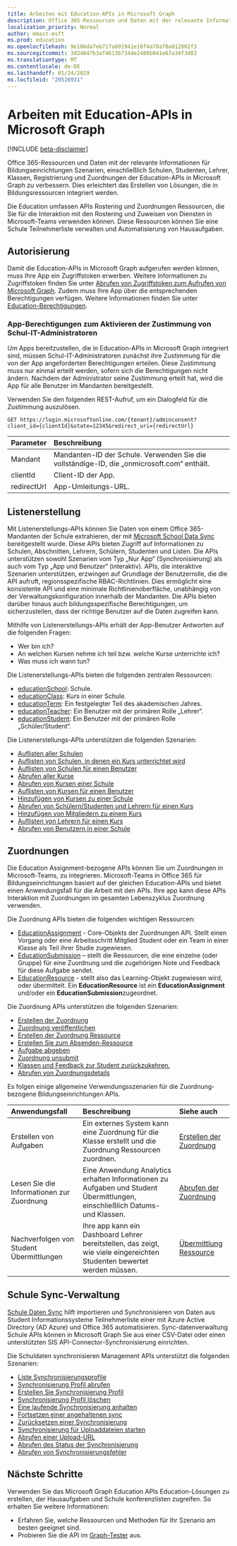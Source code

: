 ```yaml
---
title: Arbeiten mit Education-APIs in Microsoft Graph
description: Office 365-Ressourcen und Daten mit der relevante Informationen für Bildungseinrichtungen Szenarien, einschließlich Schulen, Studenten, Lehrer, Klassen, Registrierung und Zuordnungen der Education-APIs in Microsoft Graph zu verbessern. Dies erleichtert das Erstellen von Lösungen, die in Bildungsressourcen integriert werden.
localization_priority: Normal
author: mmast-msft
ms.prod: education
ms.openlocfilehash: 9e106da7eb717a091941e16f4a70af8a012802f3
ms.sourcegitcommit: 3d24047b3af46136734de2486b041e67a34f3d83
ms.translationtype: MT
ms.contentlocale: de-DE
ms.lasthandoff: 01/24/2019
ms.locfileid: "29516931"
---
```

# <a name="working-with-education-apis-in-microsoft-graph"></a>Arbeiten mit Education-APIs in Microsoft Graph

[!INCLUDE [beta-disclaimer](../../includes/beta-disclaimer.md)]

Office 365-Ressourcen und Daten mit der relevante Informationen für Bildungseinrichtungen Szenarien, einschließlich Schulen, Studenten, Lehrer, Klassen, Registrierung und Zuordnungen der Education-APIs in Microsoft Graph zu verbessern. Dies erleichtert das Erstellen von Lösungen, die in Bildungsressourcen integriert werden.

Die Education umfassen APIs Rostering und Zuordnungen Ressourcen, die Sie für die Interaktion mit den Rostering und Zuweisen von Diensten in Microsoft-Teams verwenden können. Diese Ressourcen können Sie eine Schule Teilnehmerliste verwalten und Automatisierung von Hausaufgaben.

## <a name="authorization"></a>Autorisierung

Damit die Education-APIs in Microsoft Graph aufgerufen werden können, muss Ihre App ein Zugriffstoken erwerben. Weitere Informationen zu Zugriffstoken finden Sie unter [Abrufen von Zugriffstoken zum Aufrufen von Microsoft Graph](https://developer.microsoft.com/graph/docs/concepts/auth_overview). Zudem muss Ihre App über die entsprechenden Berechtigungen verfügen. Weitere Informationen finden Sie unter [Education-Berechtigungen](/graph/permissions-reference#education-permissions). 

### <a name="app-permissions-to-enable-school-it-admins-to-consent"></a>App-Berechtigungen zum Aktivieren der Zustimmung von Schul-IT-Administratoren 

Um Apps bereitzustellen, die in Education-APIs in Microsoft Graph integriert sind, müssen Schul-IT-Administratoren zunächst ihre Zustimmung für die von der App angeforderten Berechtigungen erteilen. Diese Zustimmung muss nur einmal erteilt werden, sofern sich die Berechtigungen nicht ändern. Nachdem der Administrator seine Zustimmung erteilt hat, wird die App für alle Benutzer im Mandanten bereitgestellt.

Verwenden Sie den folgenden REST-Aufruf, um ein Dialogfeld für die Zustimmung auszulösen.

```
GET https://login.microsoftonline.com/{tenant}/adminconsent?
client_id={clientId}&state=12345&redirect_uri={redirectUrl}
```

|Parameter|Beschreibung|
|:--------|:----------|
|Mandant|Mandanten-ID der Schule. Verwenden Sie die vollständige-ID, die „onmicrosoft.com“ enthält.|
|clientId|Client-ID der App.|
|redirectUrl|App-Umleitungs-URL.|


## <a name="rostering"></a>Listenerstellung

Mit Listenerstellungs-APIs können Sie Daten von einem Office 365-Mandanten der Schule extrahieren, der mit [Microsoft School Data Sync](https://sds.microsoft.com/) bereitgestellt wurde. Diese APIs bieten Zugriff auf Informationen zu Schulen, Abschnitten, Lehrern, Schülern, Studenten und Listen. Die APIs unterstützen sowohl Szenarien vom Typ „Nur App“ (Synchronisierung) als auch vom Typ „App und Benutzer“ (interaktiv). APIs, die interaktive Szenarien unterstützen, erzwingen auf Grundlage der Benutzerrolle, die die API aufruft, regionsspezifische RBAC-Richtlinien. Dies ermöglicht eine konsistente API und eine minimale Richtlinienoberfläche, unabhängig von der Verwaltungskonfiguration innerhalb der Mandanten. Die APIs bieten darüber hinaus auch bildungsspezifische Berechtigungen, um sicherzustellen, dass der richtige Benutzer auf die Daten zugreifen kann.

Mithilfe von Listenerstellungs-APIs erhält der App-Benutzer Antworten auf die folgenden Fragen:

- Wer bin ich?
- An welchen Kursen nehme ich teil bzw. welche Kurse unterrichte ich?
- Was muss ich wann tun?

Die Listenerstellungs-APIs bieten die folgenden zentralen Ressourcen:

- [educationSchool](educationschool.md): Schule.
- [educationClass](educationclass.md): Kurs in einer Schule.
- [educationTerm](educationterm.md): Ein festgelegter Teil des akademischen Jahres.
- [educationTeacher](educationteacher.md): Ein Benutzer mit der primären Rolle „Lehrer“.
- [educationStudent](educationstudent.md): Ein Benutzer mit der primären Rolle „Schüler/Student“.

Die Listenerstellungs-APIs unterstützen die folgenden Szenarien:

- [Auflisten aller Schulen](../api/educationroot-list-schools.md) 
- [Auflisten von Schulen, in denen ein Kurs unterrichtet wird](../api/educationclass-list-schools.md)
- [Auflisten von Schulen für einen Benutzer](../api/educationuser-list-schools.md)
- [Abrufen aller Kurse](../api/educationroot_list_classes.md )
- [Abrufen von Kursen einer Schule](../api/educationschool-list-classes.md)
- [Auflisten von Kursen für einen Benutzer](../api/educationuser-list-classes.md)
- [Hinzufügen von Kursen zu einer Schule](../api/educationschool-post-classes.md)
- [Abrufen von Schülern/Studenten und Lehrern für einen Kurs](../api/educationclass-list-members.md)
- [Hinzufügen von Mitgliedern zu einem Kurs](../api/educationclass-post-members.md) 
- [Auflisten von Lehrern für einen Kurs](../api/educationclass-list-teachers.md)
- [Abrufen von Benutzern in einer Schule](../api/educationschool-list-users.md)

<!-- Should you list delete scenarios here as well? -->

## <a name="assignments"></a>Zuordnungen 

Die Education Assignment-bezogene APIs können Sie um Zuordnungen in Microsoft-Teams, zu integrieren. Microsoft-Teams in Office 365 für Bildungseinrichtungen basiert auf der gleichen Education-APIs und bietet einen Anwendungsfall für die Arbeit mit den APIs. Ihre app kann diese APIs Interaktion mit Zuordnungen im gesamten Lebenszyklus Zuordnung verwenden. 

Die Zuordnung APIs bieten die folgenden wichtigen Ressourcen:

- [EducationAssignment](educationassignment.md) - Core-Objekts der Zuordnungen API. Stellt einen Vorgang oder eine Arbeitsschritt Mitglied Student oder ein Team in einer Klasse als Teil ihrer Studie zugewiesen.
- [EducationSubmission](educationsubmission.md) – stellt die Ressourcen, die eine einzelne (oder Gruppe) für eine Zuordnung und die zugehörigen Note und Feedback für diese Aufgabe sendet.
- [EducationResource](educationresource.md) - stellt also das Learning-Objekt zugewiesen wird, oder übermittelt. Ein **EducationResource** ist ein **EducationAssignment** und/oder ein **EducationSubmission**zugeordnet.

Die Zuordnung APIs unterstützen die folgenden Szenarien:

- [Erstellen der Zuordnung](../api/educationclass-post-assignments.md)
- [Zuordnung veröffentlichen](../api/educationassignment-publish.md)
- [Erstellen der Zuordnung Ressource](../api/educationassignment-post-resources.md)
- [Erstellen Sie zum Absenden-Ressource](../api/educationsubmission-post-resources.md)
- [Aufgabe abgeben](../api/educationsubmission-submit.md) 
- [Zuordnung unsubmit](../api/educationsubmission-unsubmit.md)   
- [Klassen und Feedback zur Student zurückzukehren.](../api/educationsubmission-return.md) 
- [Abrufen von Zuordnungsdetails](../api/educationuser-list-assignments.md)

Es folgen einige allgemeine Verwendungsszenarien für die Zuordnung-bezogene Bildungseinrichtungen APIs.

|Anwendungsfall|Beschreibung|Siehe auch|
|:-------|:----------|:-------|
|Erstellen von Aufgaben|Ein externes System kann eine Zuordnung für die Klasse erstellt und die Zuordnung Ressourcen zuordnen.|[Erstellen der Zuordnung](../api/educationassignment-post-resources.md)|
|Lesen Sie die Informationen zur Zuordnung|Eine Anwendung Analytics erhalten Informationen zu Aufgaben und Student Übermittlungen, einschließlich Datums- und Klassen.|[Abrufen der Zuordnung](../api/educationassignment-get.md)|
|Nachverfolgen von Student Übermittlungen|Ihre app kann ein Dashboard Lehrer bereitstellen, das zeigt, wie viele eingereichten Studenten bewertet werden müssen.|[Übermittlung Ressource](educationsubmission.md)|

## <a name="school-data-sync-management"></a>Schule Sync-Verwaltung

[Schule Daten Sync](https://sds.microsoft.com/) hilft importieren und Synchronisieren von Daten aus Student Informationssysteme Teilnehmerliste einer mit Azure Active Directory (AD Azure) und Office 365 automatisieren. Sync-datenverwaltung Schule APIs können in Microsoft Graph Sie aus einer CSV-Datei oder einen unterstützten SIS API-Connector-Synchronisierung einrichten.

Die Schuldaten synchronisieren Management APIs unterstützt die folgenden Szenarien:

- [Liste Synchronisierungsprofile](../api/educationsynchronizationprofile-list.md)
- [Synchronisierung Profil abrufen](../api/educationsynchronizationprofile-get.md)
- [Erstellen Sie Synchronisierung Profil](../api/educationsynchronizationprofile-post.md)
- [Synchronisierung Profil löschen](../api/educationsynchronizationprofile-delete.md)
- [Eine laufende Synchronisierung anhalten](../api/educationsynchronizationprofile-pause.md)
- [Fortsetzen einer angehaltenen sync](../api/educationsynchronizationprofile-resume.md)
- [Zurücksetzen einer Synchronisierung](../api/educationsynchronizationprofile-reset.md)
- [Synchronisierung für Uploaddateien starten](../api/educationsynchronizationprofile-start.md) 
- [Abrufen einer Upload-URL](../api/educationsynchronizationprofile-uploadurl.md)
- [Abrufen des Status der Synchronisierung](../api/educationsynchronizationprofilestatus-get.md)
- [Abrufen von Synchronisierungsfehler](../api/educationsynchronizationerrors-get.md)


## <a name="next-steps"></a>Nächste Schritte
Verwenden Sie das Microsoft Graph Education APIs Education-Lösungen zu erstellen, der Hausaufgaben und Schule konferenzlisten zugreifen. So erhalten Sie weitere Informationen:

- Erfahren Sie, welche Ressourcen und Methoden für Ihr Szenario am besten geeignet sind.
- Probieren Sie die API im [Graph-Tester](https://developer.microsoft.com/graph/graph-explorer) aus.

<!--
{
  "type": "#page.annotation",
  "suppressions": [
    "Error: /api-reference/beta/resources/education-overview.md:\r\n      Exception processing links.\r\n    System.ArgumentException: Link Definition was null. Link text: !INCLUDE [beta-disclaimer](../../includes/beta-disclaimer.md)\r\n      at ApiDoctor.Validation.DocFile.get_LinkDestinations()\r\n      at ApiDoctor.Validation.DocSet.ValidateLinks(Boolean includeWarnings, String[] relativePathForFiles, IssueLogger issues, Boolean requireFilenameCaseMatch, Boolean printOrphanedFiles)"
  ]
}
-->
